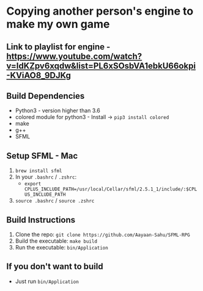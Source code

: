 # Copying another person's engine to make my own game

## Link to playlist for engine - https://www.youtube.com/watch?v=IdKZpv6xqdw&list=PL6xSOsbVA1ebkU66okpi-KViAO8_9DJKg

## Build Dependencies
* Python3 - version higher than 3.6
* colored module for python3 - Install -> `pip3 install colored`
* make
* g++
* SFML

## Setup SFML - Mac
1. `brew install sfml`
2. In your `.bashrc` / `.zshrc`:
	* `export CPLUS_INCLUDE_PATH=/usr/local/Cellar/sfml/2.5.1_1/include/:$CPLUS_INCLUDE_PATH`
3. `source .bashrc` / `source .zshrc`

## Build Instructions
1. Clone the repo: `git clone https://github.com/Aayaan-Sahu/SFML-RPG`
2. Build the executable: `make build`
3. Run the executable: `bin/Application`

## If you don't want to build
* Just run `bin/Application`
